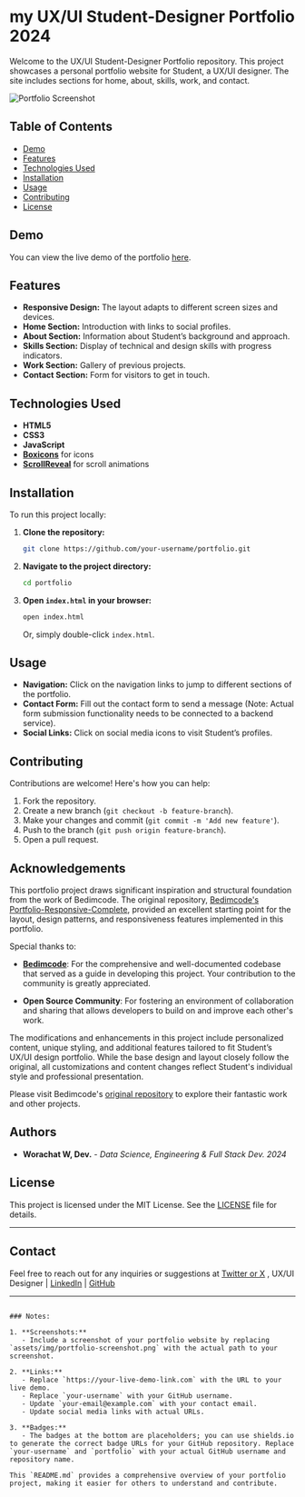 #  my UX/UI Student-Designer Portfolio 2024

Welcome to the UX/UI Student-Designer Portfolio repository. This project showcases a personal portfolio website for Student, a UX/UI designer. The site includes sections for home, about, skills, work, and contact.

![Portfolio Screenshot](assets/img/portfolio-screenshot.png)

## Table of Contents

- [Demo](#demo)
- [Features](#features)
- [Technologies Used](#technologies-used)
- [Installation](#installation)
- [Usage](#usage)
- [Contributing](#contributing)
- [License](#license)

## Demo

You can view the live demo of the portfolio [here](https://worachat-dev.github.io/Student-Portfolio-4Student-dev/).

## Features

- **Responsive Design:** The layout adapts to different screen sizes and devices.
- **Home Section:** Introduction with links to social profiles.
- **About Section:** Information about Student’s background and approach.
- **Skills Section:** Display of technical and design skills with progress indicators.
- **Work Section:** Gallery of previous projects.
- **Contact Section:** Form for visitors to get in touch.

## Technologies Used

- **HTML5**
- **CSS3**
- **JavaScript**
- **[Boxicons](https://boxicons.com/)** for icons
- **[ScrollReveal](https://scrollrevealjs.org/)** for scroll animations

## Installation

To run this project locally:

1. **Clone the repository:**
   ```bash
   git clone https://github.com/your-username/portfolio.git
   ```
   
2. **Navigate to the project directory:**
   ```bash
   cd portfolio
   ```

3. **Open `index.html` in your browser:**
   ```bash
   open index.html
   ```
   Or, simply double-click `index.html`.

## Usage

- **Navigation:** Click on the navigation links to jump to different sections of the portfolio.
- **Contact Form:** Fill out the contact form to send a message (Note: Actual form submission functionality needs to be connected to a backend service).
- **Social Links:** Click on social media icons to visit Student’s profiles.

## Contributing

Contributions are welcome! Here's how you can help:

1. Fork the repository.
2. Create a new branch (`git checkout -b feature-branch`).
3. Make your changes and commit (`git commit -m 'Add new feature'`).
4. Push to the branch (`git push origin feature-branch`).
5. Open a pull request.

## Acknowledgements

This portfolio project draws significant inspiration and structural foundation from the work of Bedimcode. The original repository, [Bedimcode's Portfolio-Responsive-Complete](https://github.com/bedimcode/portfolio-responsive-complete), provided an excellent starting point for the layout, design patterns, and responsiveness features implemented in this portfolio.

Special thanks to:

- **[Bedimcode](https://github.com/bedimcode)**: For the comprehensive and well-documented codebase that served as a guide in developing this project. Your contribution to the community is greatly appreciated.

- **Open Source Community**: For fostering an environment of collaboration and sharing that allows developers to build on and improve each other's work.

The modifications and enhancements in this project include personalized content, unique styling, and additional features tailored to fit Student’s UX/UI design portfolio. While the base design and layout closely follow the original, all customizations and content changes reflect Student's individual style and professional presentation.

Please visit Bedimcode's [original repository](https://github.com/bedimcode/portfolio-responsive-complete) to explore their fantastic work and other projects.

## Authors

- **Worachat W, Dev.** - *Data Science, Engineering & Full Stack Dev. 2024*

## License

This project is licensed under the MIT License. See the [LICENSE](LICENSE) file for details.

---

## Contact
Feel free to reach out for any inquiries or suggestions at [Twitter or X](https://x.com/drcha_tea) , UX/UI Designer | [LinkedIn](https://www.linkedin.com/in/brainwaves-your-ai-playground-9082922ba) | [GitHub](https://github.com/worachat-dev)

---

```

### Notes:

1. **Screenshots:**
   - Include a screenshot of your portfolio website by replacing `assets/img/portfolio-screenshot.png` with the actual path to your screenshot.

2. **Links:**
   - Replace `https://your-live-demo-link.com` with the URL to your live demo.
   - Replace `your-username` with your GitHub username.
   - Update `your-email@example.com` with your contact email.
   - Update social media links with actual URLs.

3. **Badges:**
   - The badges at the bottom are placeholders; you can use shields.io to generate the correct badge URLs for your GitHub repository. Replace `your-username` and `portfolio` with your actual GitHub username and repository name.

This `README.md` provides a comprehensive overview of your portfolio project, making it easier for others to understand and contribute.




